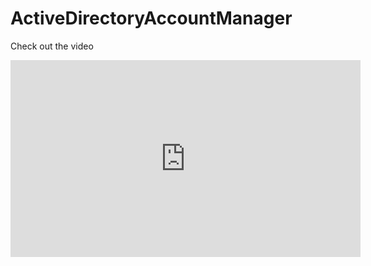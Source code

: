 # ActiveDirectoryAccountManager

<p>Check out the video</p>

<iframe width="560" height="315" src="https://www.youtube.com/embed/1BYS-OElou4" title="YouTube video player" frameborder="0" allow="accelerometer; autoplay; clipboard-write; encrypted-media; gyroscope; picture-in-picture" allowfullscreen></iframe>
